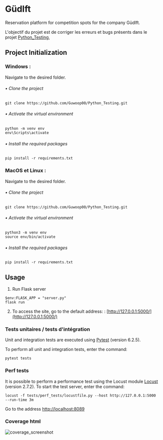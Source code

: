 # Güdlft

Reservation platform for competition spots for the company Güdlft.

L'objectif du projet est de corriger les erreurs et bugs présents dans le projet 
[Python_Testing](https://github.com/OpenClassrooms-Student-Center/Python_Testing), 


## Project Initialization

### Windows :
Navigate to the desired folder.

###### • Clone the project

```
git clone https://github.com/Guwoop00/Python_Testing.git
```

###### • Activate the virtual environment

```
python -m venv env 
env\Scripts\activate
```

###### • Install the required packages

```
pip install -r requirements.txt
```

### MacOS et Linux :
Navigate to the desired folder.

###### • Clone the project
```
git clone https://github.com/Guwoop00/Python_Testing.git
```

###### • Activate the virtual environment
```
python3 -m venv env 
source env/bin/activate
```

###### • Install the required packages
```
pip install -r requirements.txt
```


## Usage

1. Run Flask server

```
$env:FLASK_APP = "server.py"
flask run
```

2. To access the site, go to the default address: : [http://127.0.0.1:5000/](http://127.0.0.1:5000/)


### Tests unitaires / tests d'intégration

Unit and integration tests are executed using [Pytest](https://docs.pytest.org/en/6.2.x/index.html) (version 6.2.5).

To perform all unit and integration tests, enter the command:
```
pytest tests
```

### Perf tests

It is possible to perform a performance test using the Locust module [Locust](https://locust.io) (version 2.7.2).
To start the test server, enter the command:

```
locust -f tests/perf_tests/locustfile.py --host http://127.0.0.1:5000 --run-time 3m
```

Go to the address [http://localhost:8089](http://localhost:8089)


### Coverage html

![coverage_screenshot](htmlcov/coverage_screenshot.png)